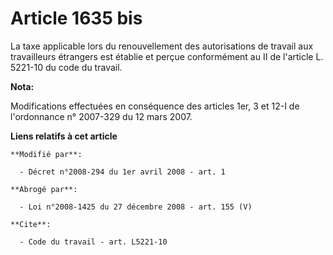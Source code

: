 # Article 1635 bis

La taxe applicable lors du renouvellement des autorisations de travail aux travailleurs étrangers est établie et perçue
conformément au II de l'article L. 5221-10 du code du travail.

**Nota:**

Modifications effectuées en conséquence des articles 1er, 3 et 12-I de l'ordonnance n° 2007-329 du 12 mars 2007.

**Liens relatifs à cet article**

	**Modifié par**:

	  - Décret n°2008-294 du 1er avril 2008 - art. 1

	**Abrogé par**:

	  - Loi n°2008-1425 du 27 décembre 2008 - art. 155 (V)

	**Cite**:

	  - Code du travail - art. L5221-10
